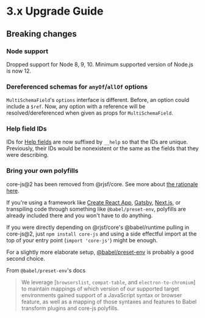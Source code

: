 # 3.x Upgrade Guide

## Breaking changes

### Node support

Dropped support for Node 8, 9, 10. Minimum supported version of Node.js is now 12.

### Dereferenced schemas for `anyOf`/`allOf` options

`MultiSchemaField`'s `options` interface is different. Before, an option could include a `$ref`. Now, any option with a reference will be resolved/dereferenced when given as props for `MultiSchemaField`.

### Help field IDs

IDs for [Help fields](https://react-jsonschema-form.readthedocs.io/en/stable/api-reference/uiSchema/#help) are now suffixed by `__help` so that the IDs are unique. Previously, their IDs would be nonexistent or the same as the fields that they were describing.

### Bring your own polyfills

core-js@2 has been removed from @rjsf/core. See more about [the rationale here](https://github.com/rjsf-team/react-jsonschema-form/pull/2211#issue-563700810).

If you're using a framework like [Create React App](https://create-react-app.dev/docs/supported-browsers-features#supported-browsers), [Gatsby](https://www.gatsbyjs.com/docs/how-to/custom-configuration/browser-support/), [Next.js](https://nextjs.org/docs/basic-features/supported-browsers-features), or transpiling code through something like `@babel/preset-env`, polyfills are already included there and you won't have to do anything.

If you were directly depending on @rjsf/core's @babel/runtime pulling in core-js@2, just `npm install core-js` and using a side effectful import at the top of your entry point (`import 'core-js'`) might be enough.

For a slightly more elaborate setup, [@babel/preset-env](https://babeljs.io/docs/en/babel-preset-env#how-does-it-work) is probably a good second choice.

From `@babel/preset-env`'s docs

> We leverage [`browserslist`, `compat-table`, and `electron-to-chromium`] to maintain mappings of which version of our supported target environments gained support of a JavaScript syntax or browser feature, as well as a mapping of those syntaxes and features to Babel transform plugins and core-js polyfills.

